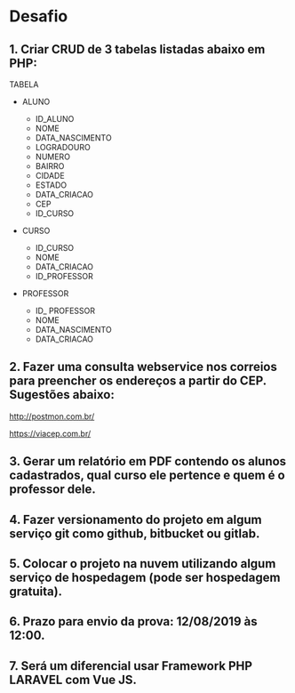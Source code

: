 # Desafio

## 1. Criar CRUD de 3 tabelas listadas abaixo em PHP:

TABELA
- ALUNO
     + ID_ALUNO
     + NOME
     + DATA_NASCIMENTO
     + LOGRADOURO
     + NUMERO
     + BAIRRO
     + CIDADE
     + ESTADO
     + DATA_CRIACAO
     + CEP
     + ID_CURSO

- CURSO
     + ID_CURSO
     + NOME
     + DATA_CRIACAO
     + ID_PROFESSOR

- PROFESSOR
     + ID_ PROFESSOR
     + NOME
     + DATA_NASCIMENTO
     + DATA_CRIACAO

## 2. Fazer uma consulta webservice nos correios para preencher os endereços a partir do CEP. Sugestões abaixo:

  http://postmon.com.br/

  https://viacep.com.br/

## 3. Gerar um relatório em PDF contendo os alunos cadastrados, qual curso ele pertence e quem é o professor dele.

## 4. Fazer versionamento do projeto em algum serviço git como github, bitbucket ou gitlab.

## 5. Colocar o projeto na nuvem utilizando algum serviço de hospedagem (pode ser hospedagem gratuita).

## 6. Prazo para envio da prova: 12/08/2019 às 12:00.

## 7. Será um diferencial usar Framework PHP LARAVEL com Vue JS.



